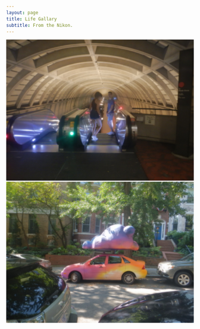 ```yaml
---
layout: page
title: Life Gallary
subtitle: From the Nikon.
---
```


![august2023-1](assets/img/august_2023/DSCN1680.JPG)
![august2023-2](assets/img/august_2023/DSCN1682.JPG)

